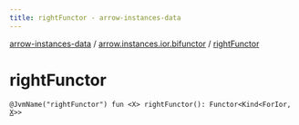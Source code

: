 ```yaml
---
title: rightFunctor - arrow-instances-data
---
```


[arrow-instances-data](../index.html) / [arrow.instances.ior.bifunctor](index.html) / [rightFunctor](./right-functor.html)

# rightFunctor

`@JvmName("rightFunctor") fun <X> rightFunctor(): Functor<Kind<ForIor, `[`X`](right-functor.html#X)`>>`